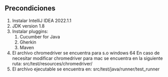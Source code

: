 ## Precondiciones

1. Instalar IntelliJ IDEA 2022.1.1 
2. JDK version 1.8 
3. Instalar pluggins:
   1. Cucumber for Java
   2. Gherkin
   3. Maven
4. El archivo chromedriver se encuentra para s.o windows 64
    En caso de necesitar modificar chromedriver para mac se encuentra en la siguiente ruta: 
    src/test/resources/chromedriver/
5. El archivo ejecutable se encuentra en: 
   src/test/java/runner/test_runner